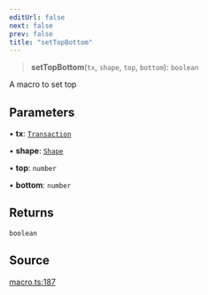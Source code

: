 ```yaml
---
editUrl: false
next: false
prev: false
title: "setTopBottom"
---
```


> **setTopBottom**(`tx`, `shape`, `top`, `bottom`): `boolean`

A macro to set top

## Parameters

• **tx**: [`Transaction`](/api-core/classes/transaction/)

• **shape**: [`Shape`](/api-core/classes/shape/)

• **top**: `number`

• **bottom**: `number`

## Returns

`boolean`

## Source

[macro.ts:187](https://github.com/dakhetov/dgmjs/blob/main/packages/core/src/macro.ts#L187)
